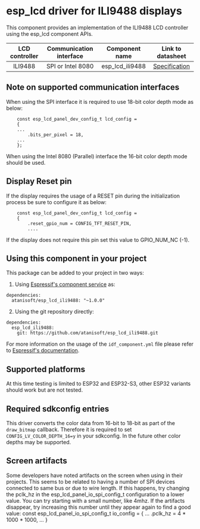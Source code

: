 # esp_lcd driver for ILI9488 displays

This component provides an implementation of the ILI9488 LCD controller using the esp_lcd component APIs.

| LCD controller | Communication interface | Component name | Link to datasheet |
| :------------: | :---------------------: | :------------: | :---------------: |
| ILI9488        | SPI or Intel 8080       | esp_lcd_ili9488 | [Specification](https://focuslcds.com/content/ILI9488.pdf) |

## Note on supported communication interfaces

When using the SPI interface it is required to use 18-bit color depth mode as below:

```
    const esp_lcd_panel_dev_config_t lcd_config = 
    {
    ...
        .bits_per_pixel = 18,
    ...
    };
```

When using the Intel 8080 (Parallel) interface the 16-bit color depth mode should be used.

## Display Reset pin

If the display requires the usage of a RESET pin during the initialization process
be sure to configure it as below:

```
    const esp_lcd_panel_dev_config_t lcd_config = 
    {
        .reset_gpio_num = CONFIG_TFT_RESET_PIN,
        ....
```

If the display does not require this pin set this value to GPIO_NUM_NC (-1).

## Using this component in your project

This package can be added to your project in two ways:

1. Using [Espressif's component service](https://components.espressif.com/) as:
```
dependencies:
  atanisoft/esp_lcd_ili9488: "~1.0.0"
```

2. Using the git repository directly:

```
dependencies:
  esp_lcd_ili9488:
    git: https://github.com/atanisoft/esp_lcd_ili9488.git
```

For more information on the usage of the `idf_component.yml` file please refer to [Espressif's documentation](https://docs.espressif.com/projects/esp-idf/en/latest/esp32/api-guides/tools/idf-component-manager.html).

## Supported platforms

At this time testing is limited to ESP32 and ESP32-S3, other ESP32 variants should work but are not tested.

## Required sdkconfig entries

This driver converts the color data from 16-bit to 18-bit as part of the `draw_bitmap` callback.
Therefore it is required to set `CONFIG_LV_COLOR_DEPTH_16=y` in your sdkconfig. In the future other
color depths may be supported.

## Screen artifacts

Some developers have noted artifacts on the screen when using in their projects. This seems to be related to
having a number of SPI devices connected to same bus or due to wire length. If this happens, try changing 
the pclk_hz in the esp_lcd_panel_io_spi_config_t configuration to a lower value. You can try starting with 
a small number, like 4mhz. If the artifacts disappear, try increasing this number until they appear again 
to find a good value:
 const esp_lcd_panel_io_spi_config_t io_config = 
    {
        ...
        .pclk_hz = 4 * 1000 * 1000,
        ...
    }
